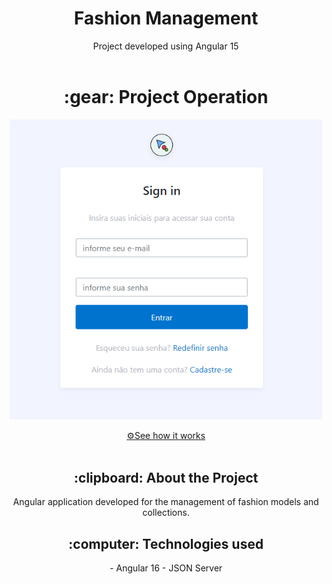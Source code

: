 <h1 align="center" font-size="20px">Fashion Management</h1>

<div align="center">
  Project developed using Angular 15
</div>
<br>

<h1 align="center" > :gear: Project Operation </h1>

<p align="center" >
<img  width="500px" src="/fashionmanagement.png" alt="model" >
</p>

<div align="center">
<a href="https://fashionmanagementt.netlify.app">⚙️See how it works</a>
</div>  

<br>

<h2 align="center"> :clipboard: About the Project </h2>

<div align="center">
Angular application developed for the management of fashion models and collections.
</div>

<h2 align="center"> :computer: Technologies used </h2>
<div align="center">
- Angular 16
- JSON Server
</div>
